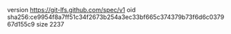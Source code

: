 version https://git-lfs.github.com/spec/v1
oid sha256:ce9954f8a7ff51c34f2673b254a3ec33bf665c374379b73f6d6c037967d155c9
size 2237
